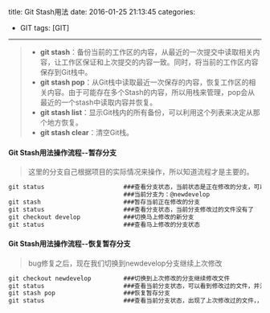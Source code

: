 ﻿title: Git Stash用法
date: 2016-01-25 21:13:45
categories:
- GIT
tags: [GIT]

---

> * **git stash**：备份当前的工作区的内容，从最近的一次提交中读取相关内容，让工作区保证和上次提交的内容一致。同时，将当前的工作区内容保存到Git栈中。
> * **git stash pop**：从Git栈中读取最近一次保存的内容，恢复工作区的相关内容。由于可能存在多个Stash的内容，所以用栈来管理，pop会从最近的一个stash中读取内容并恢复。
> * **git stash list**：显示Git栈内的所有备份，可以利用这个列表来决定从那个地方恢复。
> * **git stash clear**：清空Git栈。

#### **Git Stash用法操作流程--暂存分支**
> 这里的分支自己根据项目的实际情况来操作，所以知道流程才是主要的。
``` javascript
git status                      ###查看分支状态，当前状态是正在修改的分支，可以看到修改过的文件
                                ###当前分支为：@newdevelop
git stash                       ###暂存当前正在修改的分支
git status                      ###查看分支状态，当前分支修改过的文件没有了
git checkout develop            ###切换马上修改的新分支
git status                      ###查看马上修改的分支状态
```
#### **Git Stash用法操作流程--恢复暂存分支**
> bug修复之后，现在我们切换到newdevelop分支继续上次修改
``` javascript
git checkout newdevelop         ###切换到上次修改的分支继续修改文件
git status                      ###查看当前分支状态，可以看到修改过的文件，并没有出现，接下来要恢复暂存分支
git stash pop                   ###恢复暂存分支
git status                      ###查看当前分支状态，出现了上次修改过的文件，，接下我们就可以继续修改当前分支了
```

